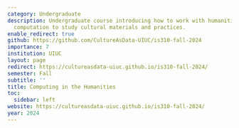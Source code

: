 ```yaml
---
category: Undergraduate
description: Undergraduate course introducing how to work with humanities data and
  computation to study cultural materials and practices.
enable_redirect: true
github: https://github.com/CultureAsData-UIUC/is310-fall-2024
importance: 7
institution: UIUC
layout: page
redirect: https://cultureasdata-uiuc.github.io/is310-fall-2024/
semester: Fall
subtitle: ''
title: Computing in the Humanities
toc:
  sidebar: left
website: https://cultureasdata-uiuc.github.io/is310-fall-2024/
year: 2024
---
```


